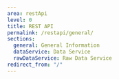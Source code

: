 ```yaml
---
area: restApi
level: 0
title: REST API
permalink: /restapi/general/
sections:
  general: General Information
  dataService: Data Service
  rawDataService: Raw Data Service
redirect_from: "/"
---
```


